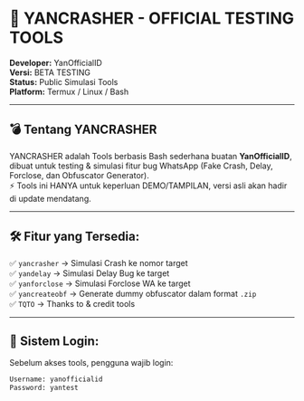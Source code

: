 # 🚀 YANCRASHER - OFFICIAL TESTING TOOLS

**Developer:** YanOfficialID  
**Versi:** BETA TESTING  
**Status:** Public Simulasi Tools  
**Platform:** Termux / Linux / Bash  

---

## 💣 Tentang YANCRASHER

YANCRASHER adalah Tools berbasis Bash sederhana buatan **YanOfficialID**, dibuat untuk testing & simulasi fitur bug WhatsApp (Fake Crash, Delay, Forclose, dan Obfuscator Generator).  
⚡ Tools ini HANYA untuk keperluan DEMO/TAMPILAN, versi asli akan hadir di update mendatang.

---

## 🛠️ Fitur yang Tersedia:

✅ `yancrasher` → Simulasi Crash ke nomor target  
✅ `yandelay` → Simulasi Delay Bug ke target  
✅ `yanforclose` → Simulasi Forclose WA ke target  
✅ `yancreateobf` → Generate dummy obfuscator dalam format `.zip`  
✅ `TQTO` → Thanks to & credit tools  

---

## 🔐 Sistem Login:

Sebelum akses tools, pengguna wajib login:  

```bash
Username: yanofficialid
Password: yantest
